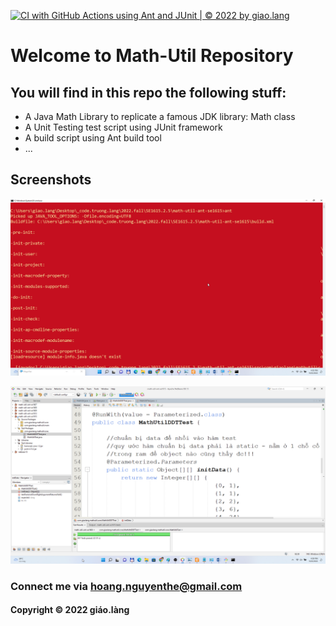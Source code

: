 [![CI with GitHub Actions using Ant and JUnit | © 2022 by giao.lang](https://github.com/doit-now/math-util-ant-se1615/actions/workflows/ci-with-ant.yml/badge.svg)](https://github.com/doit-now/math-util-ant-se1615/actions/workflows/ci-with-ant.yml)

# Welcome to Math-Util Repository
## You will find in this repo the following stuff:
* A Java Math Library to replicate a famous JDK library: Math class
* A Unit Testing test script using JUnit framework
* A build script using Ant build tool
* ...

## Screenshots 
![Build progress](https://github.com/doit-now/math-util-ant-se1615/blob/main/screenshot/buid-progress-with-ant.png)

![Source code](https://github.com/doit-now/math-util-ant-se1615/blob/main/screenshot/source-code-with-junit.png)

### Connect me via hoang.nguyenthe@gmail.com
#### Copyright &#169; 2022 giáo.làng
 
